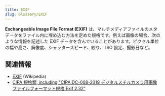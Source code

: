 ```yaml
---
title: EXIF
slug: Glossary/EXIF
---
```

**Exchangeable Image File Format (EXIF)** は、マルチメディアファイルのメタデータをファイル内に埋め込む方法を定めた規格です。例えば画像の場合、次のような情報を記述した EXIF データを含んでいることがあります。ピクセル単位の幅や高さ、解像度、シャッタースピード、絞り、 ISO 設定、撮影日など。

## 関連情報

- [EXIF](https://ja.wikipedia.org/wiki/Exchangeable_image_file_format) (Wikipedia)
- [CIPA 規格類, including "CIPA DC-008-2019 デジタルスチルカメラ用画像ファイルフォーマット規格 Exif 2.32"](https://www.cipa.jp/j/std/std-sec.html)
